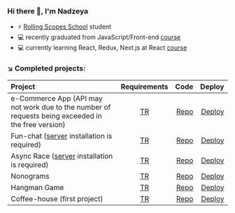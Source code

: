 ### Hi there 👋, I'm Nadzeya
 - ⚡ [Rolling Scopes School](https://rs.school/) student
- 💻 recently graduated from JavaScript/Front-end [course]( https://rs.school/courses/javascript)
 - 💻 currently learning React, Redux, Next.js at React [course]( https://rs.school/courses/reactjs)


### ↘️ Completed projects:
| Project             | Requirements  | Code |   Deploy  |
| :------------------ | :----: | -----: | -------: |
| e-Commerce App   (API may not work due to the number of requests being exceeded in the free version)      |  [TR](https://github.com/rolling-scopes-school/tasks/tree/master/tasks/eCommerce-Application) | [Repo]( https://github.com/timoshenkovanadya/eCommerce)  |  [Deploy]( https://rolling-scopes-school.github.io/yourunb-JSFE2023Q4/ecommerce/)   |
| Fun-chat  ([server](https://github.com/rolling-scopes-school/fun-chat-server/tree/main) installation is required) | [TR]( https://github.com/rolling-scopes-school/tasks/blob/master/stage2/tasks/fun-chat/README.md) | [Repo]( https://github.com/timoshenkovanadya/Fun-chat/tree/Fun-chat)  |  [Deploy]( https://timoshenkovanadya-jsfe2023q4-fun-chat.netlify.app/)   |
| Async Race ([server](https://github.com/mikhama/async-race-api) installation is required)             |  [TR](https://github.com/rolling-scopes-school/tasks/tree/master/stage2/tasks/async-race) | [Repo]( https://github.com/timoshenkovanadya/Async-race/tree/async-race)  |  [Deploy]( https://frabjous-brigadeiros-0144d9.netlify.app/)   |
| Nonograms  | [TR](https://github.com/rolling-scopes-school/tasks/tree/master/tasks/nonograms) | [Repo](https://github.com/timoshenkovanadya/Nonograms/tree/nonogram)  |  [Deploy]( https://rolling-scopes-school.github.io/timoshenkovanadya-JSFE2023Q4/)   |
| Hangman Game   | [TR](https://github.com/rolling-scopes-school/tasks/tree/master/stage1/tasks/hangman) | [Repo]( https://github.com/timoshenkovanadya/Hangman/tree/hangman)  |  [Deploy]( https://rolling-scopes-school.github.io/timoshenkovanadya-JSFE2023Q4/hangman/)   |
| Coffee-house (first project)   |    [TR](https://github.com/rolling-scopes-school/tasks/blob/master/tasks/coffee-house/coffee-house.md) | [Repo](https://github.com/timoshenkovanadya/Coffee-house/tree/coffee-house-week3)  |  [Deploy](https://rolling-scopes-school.github.io/timoshenkovanadya-JSFE2023Q4/coffee-house/)   |

